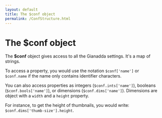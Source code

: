```yaml
---
layout: default
title: The $conf object
permalink: /ConfStructure.html
---
```

# The $conf object

The **$conf** object gives access to all the Gianadda settings. It's a map of strings.

To access a property, you would use the notation `$conf['name']` or `$conf.name` if the name only contains identifier characters.

You can also access properties as integers (`$conf.ints['name']`), booleans (`$conf.bools['name']`), or dimensions (`$conf.dims['name']`). Dimensions are object with a `width` and a `height` property.

For instance, to get the height of thumbnails, you would write: `$conf.dims['thumb-size'].height`.
